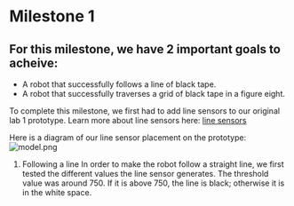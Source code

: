 # Milestone 1

## For this milestone, we have 2 important goals to acheive:
  * A robot that successfully follows a line of black tape.
  * A robot that successfully traverses a grid of black tape in a figure eight.
  

To complete this milestone, we first had to add line sensors to our original lab 1 prototype. Learn more about line sensors here: [line sensors](https://www.sparkfun.com/products/9453)


Here is a diagram of our line sensor placement on the prototype:
![model.png](milestones/model.png)

1. Following a line
In order to make the robot follow a straight line, we first tested the different values the line sensor generates. The threshold value was around 750. If it is above 750, the line is black; otherwise it is in the white space. 



